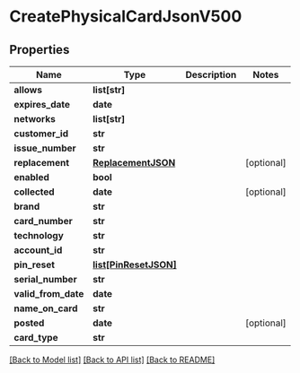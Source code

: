 # CreatePhysicalCardJsonV500

## Properties
Name | Type | Description | Notes
------------ | ------------- | ------------- | -------------
**allows** | **list[str]** |  | 
**expires_date** | **date** |  | 
**networks** | **list[str]** |  | 
**customer_id** | **str** |  | 
**issue_number** | **str** |  | 
**replacement** | [**ReplacementJSON**](ReplacementJSON.md) |  | [optional] 
**enabled** | **bool** |  | 
**collected** | **date** |  | [optional] 
**brand** | **str** |  | 
**card_number** | **str** |  | 
**technology** | **str** |  | 
**account_id** | **str** |  | 
**pin_reset** | [**list[PinResetJSON]**](PinResetJSON.md) |  | 
**serial_number** | **str** |  | 
**valid_from_date** | **date** |  | 
**name_on_card** | **str** |  | 
**posted** | **date** |  | [optional] 
**card_type** | **str** |  | 

[[Back to Model list]](../README.md#documentation-for-models) [[Back to API list]](../README.md#documentation-for-api-endpoints) [[Back to README]](../README.md)


